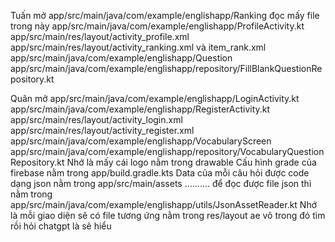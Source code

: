 Tuấn mở app/src/main/java/com/example/englishapp/Ranking đọc mấy file trong này 
        app/src/main/java/com/example/englishapp/ProfileActivity.kt 
        app/src/main/res/layout/activity_profile.xml 
        app/src/main/res/layout/activity_ranking.xml và item_rank.xml 
        app/src/main/java/com/example/englishapp/Question
        app/src/main/java/com/example/englishapp/repository/FillBlankQuestionRepository.kt


        
Quân mở app/src/main/java/com/example/englishapp/LoginActivity.kt
        app/src/main/java/com/example/englishapp/RegisterActivity.kt
        app/src/main/res/layout/activity_login.xml
        app/src/main/res/layout/activity_register.xml
        app/src/main/java/com/example/englishapp/VocabularyScreen
        app/src/main/java/com/example/englishapp/repository/VocabularyQuestionRepository.kt
Nhớ là mấy cái logo nằm trong drawable 
Cấu hình grade của firebase nằm trong app/build.gradle.kts
Data của mỗi câu hỏi được code dạng json nằm trong app/src/main/assets .......... để đọc được file json thì nằm trong app/src/main/java/com/example/englishapp/utils/JsonAssetReader.kt
Nhớ là mỗi giao diện sẽ có file tương ứng nằm trong res/layout ae vô trong đó tìm rồi hỏi chatgpt là sẽ hiểu
